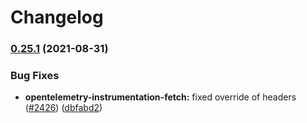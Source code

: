 # Changelog

### [0.25.1](https://www.github.com/open-telemetry/opentelemetry-js/compare/instrumentation-fetch-v0.25.0...instrumentation-fetch-v0.25.1) (2021-08-31)


### Bug Fixes

* **opentelemetry-instrumentation-fetch:** fixed override of headers ([#2426](https://www.github.com/open-telemetry/opentelemetry-js/issues/2426)) ([dbfabd2](https://www.github.com/open-telemetry/opentelemetry-js/commit/dbfabd2bff113b6cfd17096b12f287472c30c751))
